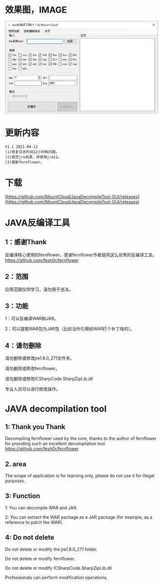 # 效果图，IMAGE
![image](https://github.com/MountCloud/JavaDecompileTool-GUI/blob/main/previeV1.1.png)

# 更新内容
```
V1.1 2021-04-13
(1)修复日志时间12小时制问题。
(2)规范jre目录，并使用jre11。
(3)更新fernflower。
```

# 下载
[https://github.com/MountCloud/JavaDecompileTool-GUI/releases](https://github.com/MountCloud/JavaDecompileTool-GUI/releases)

# JAVA反编译工具
## 1：感谢Thank
反编译核心使用的fernflower，感谢fernflower作者提供这么优秀的反编译工具。https://github.com/fesh0r/fernflower

## 2：范围
应用范围仅供学习，请勿用于违法。

## 3：功能
1：可以反编译WAR和JAR。

2：可以提取WAR包为JAR包（比如当作引用给WAR打个补丁啥的）。

## 4：请勿删除
请勿删除或修改jre1.8.0_271文件夹。

请勿删除或修改fernflower。

请勿删除或修改ICSharpCode.SharpZipLib.dll

专业人员可以进行修改操作。

# JAVA decompilation tool
## 1: Thank you Thank
Decompiling fernflower used by the core, thanks to the author of fernflower for providing such an excellent decompilation tool. https://github.com/fesh0r/fernflower

## 2. area
The scope of application is for learning only, please do not use it for illegal purposes.

## 3: Function
1: You can decompile WAR and JAR.

2: You can extract the WAR package as a JAR package (for example, as a reference to patch the WAR).

## 4: Do not delete
Do not delete or modify the jre1.8.0_271 folder.

Do not delete or modify fernflower.

Do not delete or modify ICSharpCode.SharpZipLib.dll

Professionals can perform modification operations.

